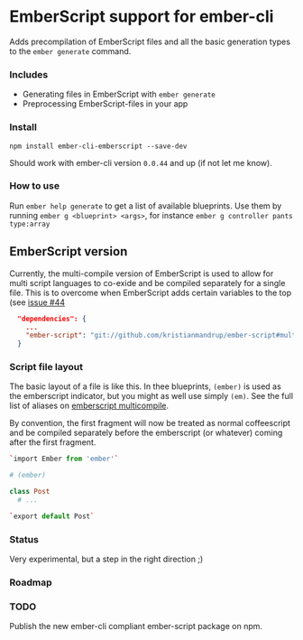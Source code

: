 # EmberScript support for ember-cli
Adds precompilation of EmberScript files and all the basic generation
types to the `ember generate` command.

### Includes
- Generating files in EmberScript with `ember generate`
- Preprocessing EmberScript-files in your app

### Install
```
npm install ember-cli-emberscript --save-dev
```

Should work with ember-cli version `0.0.44` and up (if not let me know).

### How to use
Run `ember help generate` to get a list of available blueprints.
Use them by running `ember g <blueprint> <args>`, for instance `ember g
controller pants type:array`

## EmberScript version
Currently, the multi-compile version of EmberScript is used to allow for multi script languages to co-exide and be compiled separately for a single file. This is to overcome when EmberScript adds certain variables to the top (see [issue #44](https://github.com/ghempton/ember-script/issues/44.)

```json
  "dependencies": {
    ...
    "ember-script": "git://github.com/kristianmandrup/ember-script#multicompile"
  }
```    

### Script file layout

The basic layout of a file is like this. In thee blueprints, `(ember)` is used as the emberscript indicator, but you might as well use simply `(em)`. See the full list of aliases on [emberscript multicompile](git://github.com/kristianmandrup/ember-script#multicompile).

By convention, the first fragment will now be treated as normal coffeescript and be compiled separately before the emberscript (or whatever) coming after the first fragment.

```coffeescript
`import Ember from 'ember'`

# (ember)

class Post
  # ...

`export default Post`
```

### Status
Very experimental, but a step in the right direction ;)

### Roadmap

### TODO
Publish the new ember-cli compliant ember-script package on npm.